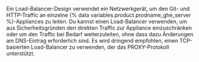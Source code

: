 Ein Load-Balancer-Design verwendet ein Netzwerkgerät, um den Git- und HTTP-Traffic an einzelne {% data variables.product.prodname_ghe_server %}-Appliances zu leiten. Du kannst einen Load-Balancer verwenden, um aus Sicherheitsgründen den direkten Traffic zur Appliance einzuschränken oder um den Traffic bei Bedarf weiterzuleiten, ohne dass dazu Änderungen am DNS-Eintrag erforderlich sind. Es wird dringend empfohlen, einen TCP-basierten Load-Balancer zu verwenden, der das PROXY-Protokoll unterstützt.

